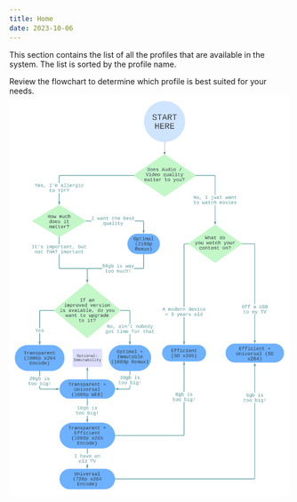 ```yaml
---
title: Home
date: 2023-10-06
---
```


This section contains the list of all the profiles that are available in the system. The list is sorted by the profile name.

Review the flowchart to determine which profile is best suited for your needs.
![flowchart](flowchart.png)
